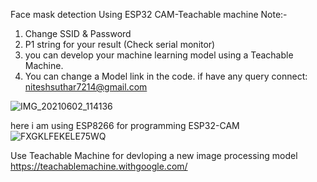 
Face mask detection Using ESP32 CAM-Teachable machine
Note:-
1. Change SSID & Password
2. P1 string for your result (Check serial monitor)
3. you can develop your machine learning model using a Teachable Machine.
4. You can change a Model link in the code.
if have any query connect: niteshsuthar7214@gmail.com


![IMG_20210602_114136](https://user-images.githubusercontent.com/56003663/127900530-659aff96-29fc-4f1b-ba21-85210cb6ccf7.jpg)



here i am using ESP8266 for programming ESP32-CAM
![FXGKLFEKELE75WQ](https://user-images.githubusercontent.com/56003663/127901107-771a9162-cb4b-48cd-920e-2b3f530c3089.jpg)



Use Teachable Machine for devloping a new image processing model https://teachablemachine.withgoogle.com/



